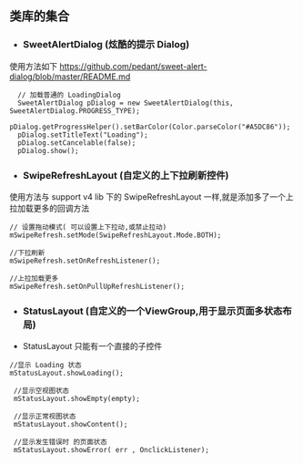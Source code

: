 ## 类库的集合

- ### SweetAlertDialog (炫酷的提示 Dialog)
 使用方法如下
 https://github.com/pedant/sweet-alert-dialog/blob/master/README.md
 
``` stylus
  // 加载普通的 LoadingDialog
  SweetAlertDialog pDialog = new SweetAlertDialog(this, SweetAlertDialog.PROGRESS_TYPE);
  pDialog.getProgressHelper().setBarColor(Color.parseColor("#A5DC86"));
  pDialog.setTitleText("Loading");
  pDialog.setCancelable(false);
  pDialog.show();
```

- ### SwipeRefreshLayout (自定义的上下拉刷新控件)

使用方法与 support v4 lib 下的 SwipeRefreshLayout 一样,就是添加多了一个上拉加载更多的回调方法
``` stylus
// 设置拖动模式( 可以设置上下拉动,或禁止拉动)
mSwipeRefresh.setMode(SwipeRefreshLayout.Mode.BOTH);

//下拉刷新
mSwipeRefresh.setOnRefreshListener();

//上拉加载更多
mSwipeRefresh.setOnPullUpRefreshListener();
```

- ### StatusLayout (自定义的一个ViewGroup,用于显示页面多状态布局)
- StatusLayout 只能有一个直接的子控件
```  stylus
//显示 Loading 状态
mStatusLayout.showLoading();

 //显示空视图状态
 mStatusLayout.showEmpty(empty);
 
 //显示正常视图状态
 mStatusLayout.showContent();
 
 //显示发生错误时 的页面状态
 mStatusLayout.showError( err , OnclickListener);
```
